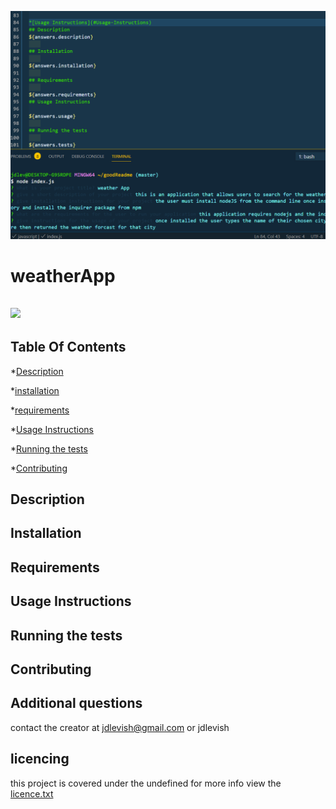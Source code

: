 
![](/test.png)
# weatherApp

## ![](https://img.shields.io/github/license/jdlevish/weatherApp)

## Table Of Contents

*[Description](#Description)

*[installation](#Installation)

*[requirements](#requirements)

*[Usage Instructions](#Usage-Instructions)

*[Running the tests](#Running-the-tests)

*[Contributing](#Contributing)
## Description

    
## Installation
    

    
## Requirements
    

## Usage Instructions


    
## Running the tests
    

    
## Contributing
    


## Additional questions
contact the creator at jdlevish@gmail.com or jdlevish

## licencing
this project is covered under the undefined for more info view the [licence.txt](/licence.txt)
    